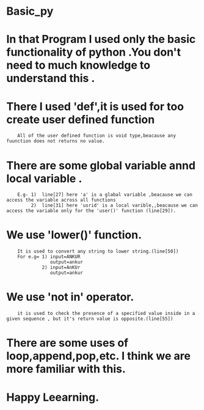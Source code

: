 # Basic_py
# In that Program I used only the basic functionality of python .You don't need to  much knowledge to understand this .
 
# There I used 'def',it is used for too create user defined function 
        All of the user defined function is void type,beacause any fuunction does not returns no value.

# There are some global variable annd local variable .
        E.g- 1)  line[27] here 'a' is a glabal variable ,beacause we can access the variable across all functions
             2)  line[31] here 'usrid' is a local varible,,beacause we can access the variable only for the 'user()' function (line[29]).   

# We use 'lower()' function.
        It is used to convert any string to lower string.(line[50])
        For e.g= 1) input=ANKUR
                    output=ankur
                 2) input=AnKUr
                    output=ankur
                    
# We use 'not in' operator.
        it is used to check the presence of a specified value inside in a given sequence , but it's return value is opposite.(line[55])





# There are some uses of loop,append,pop,etc. I think we are more familiar with this.
# Happy Leearning.
